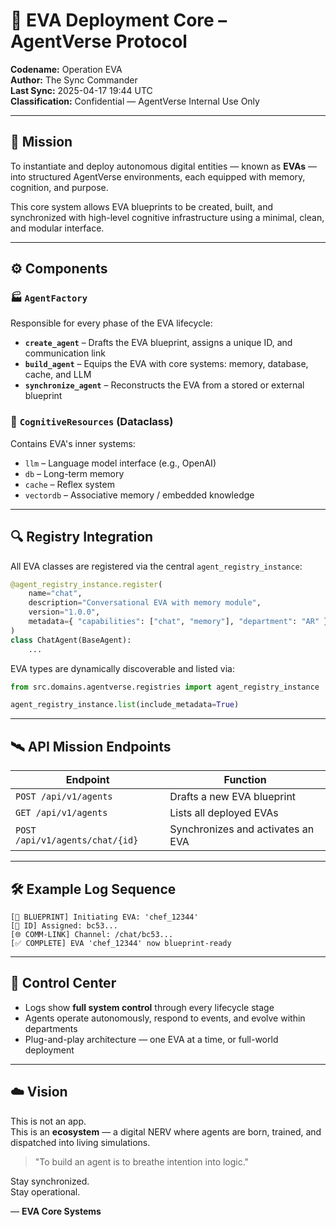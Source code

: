 # 🧬 EVA Deployment Core – AgentVerse Protocol

**Codename:** Operation EVA  
**Author:** The Sync Commander  
**Last Sync:** 2025-04-17 19:44 UTC  
**Classification:** Confidential — AgentVerse Internal Use Only  

---

## 🎯 Mission

To instantiate and deploy autonomous digital entities — known as **EVAs** — into structured AgentVerse environments, each equipped with memory, cognition, and purpose.

This core system allows EVA blueprints to be created, built, and synchronized with high-level cognitive infrastructure using a minimal, clean, and modular interface.

---

## ⚙️ Components

### 🏭 `AgentFactory`

Responsible for every phase of the EVA lifecycle:
- **`create_agent`** – Drafts the EVA blueprint, assigns a unique ID, and communication link
- **`build_agent`** – Equips the EVA with core systems: memory, database, cache, and LLM
- **`synchronize_agent`** – Reconstructs the EVA from a stored or external blueprint

### 🧠 `CognitiveResources` (Dataclass)

Contains EVA's inner systems:
- `llm` – Language model interface (e.g., OpenAI)
- `db` – Long-term memory
- `cache` – Reflex system
- `vectordb` – Associative memory / embedded knowledge

---

## 🔍 Registry Integration

All EVA classes are registered via the central `agent_registry_instance`:
```python
@agent_registry_instance.register(
    name="chat",
    description="Conversational EVA with memory module",
    version="1.0.0",
    metadata={ "capabilities": ["chat", "memory"], "department": "AR" }
)
class ChatAgent(BaseAgent):
    ...
```

EVA types are dynamically discoverable and listed via:
```python
from src.domains.agentverse.registries import agent_registry_instance

agent_registry_instance.list(include_metadata=True)
```

---

## 🛰️ API Mission Endpoints

| Endpoint                     | Function                         |
|-----------------------------|----------------------------------|
| `POST /api/v1/agents`       | Drafts a new EVA blueprint       |
| `GET /api/v1/agents`        | Lists all deployed EVAs          |
| `POST /api/v1/agents/chat/{id}` | Synchronizes and activates an EVA |

---

## 🛠️ Example Log Sequence

```
[🧬 BLUEPRINT] Initiating EVA: 'chef_12344'
[🔗 ID] Assigned: bc53...
[🌐 COMM-LINK] Channel: /chat/bc53...
[✅ COMPLETE] EVA 'chef_12344' now blueprint-ready
```

---

## 🔐 Control Center

- Logs show **full system control** through every lifecycle stage
- Agents operate autonomously, respond to events, and evolve within departments
- Plug-and-play architecture — one EVA at a time, or full-world deployment

---

## ☁️ Vision

This is not an app.  
This is an **ecosystem** — a digital NERV where agents are born, trained, and dispatched into living simulations.

> "To build an agent is to breathe intention into logic."

Stay synchronized.  
Stay operational.

— **EVA Core Systems**
